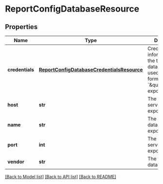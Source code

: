 # ReportConfigDatabaseResource

## Properties
Name | Type | Description | Notes
------------ | ------------- | ------------- | -------------
**credentials** | [**ReportConfigDatabaseCredentialsResource**](ReportConfigDatabaseCredentialsResource.md) | Credential information for the target database. Only used when the format is &#x60;\&quot;database-export\&quot;&#x60;. | [optional] 
**host** | **str** | The database server host to export to. | [optional] 
**name** | **str** | The name of the database to export to. | [optional] 
**port** | **int** | The database server port to export to. | [optional] 
**vendor** | **str** | The type of the database server. | [optional] 

[[Back to Model list]](../README.md#documentation-for-models) [[Back to API list]](../README.md#documentation-for-api-endpoints) [[Back to README]](../README.md)



